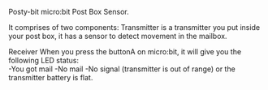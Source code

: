 Posty-bit
micro:bit Post Box Sensor. 

It comprises of two components:
Transmitter
is a transmitter you put inside your post box, it has a sensor to detect movement in the mailbox.

Receiver
When you press the buttonA on micro:bit, it will give you the following LED status:  
-You got mail
-No mail
-No signal (transmitter is out of range) or the transmitter battery is flat.

